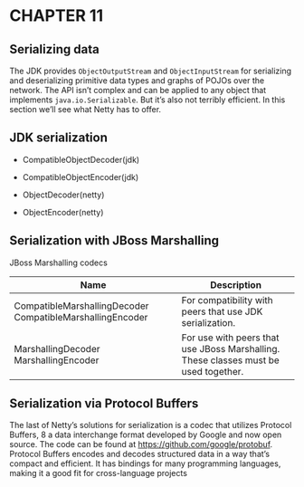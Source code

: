 # CHAPTER 11

## Serializing data

The JDK provides `ObjectOutputStream` and `ObjectInputStream` for serializing and deserializing primitive data types and graphs of POJOs over the network. The API isn’t
complex and can be applied to any object that implements `java.io.Serializable`. But
it’s also not terribly efficient. In this section we’ll see what Netty has to offer.

## JDK serialization

- CompatibleObjectDecoder(jdk)
- CompatibleObjectEncoder(jdk)

- ObjectDecoder(netty)
- ObjectEncoder(netty)

## Serialization with JBoss Marshalling

JBoss Marshalling codecs

Name | Description
-----|-------------
CompatibleMarshallingDecoder CompatibleMarshallingEncoder | For compatibility with peers that use JDK serialization.
MarshallingDecoder MarshallingEncoder | For use with peers that use JBoss Marshalling. These classes must be used together.

## Serialization via Protocol Buffers

The last of Netty’s solutions for serialization is a codec that utilizes Protocol Buffers, 8 a
data interchange format developed by Google and now open source. The code can be
found at https://github.com/google/protobuf.
Protocol Buffers encodes and decodes structured data in a way that’s compact and
efficient. It has bindings for many programming languages, making it a good fit for
cross-language projects